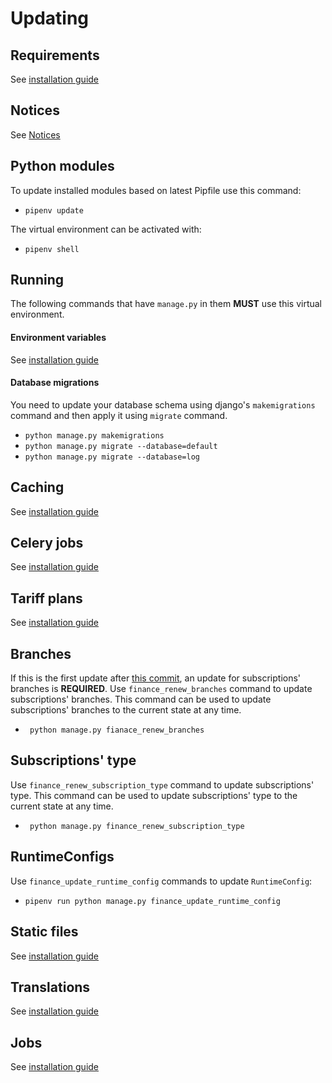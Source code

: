 # Updating

## Requirements

See [installation guide](INSTALL.md#requirements)

## Notices

See [Notices](INSTALL.md#notices)

## Python modules

To update installed modules based on latest Pipfile use this command:

- `pipenv update`  

The virtual environment can be activated with:

- `pipenv shell`

## Running

The following commands that have `manage.py` in them **MUST** use this virtual environment.

#### Environment variables

See [installation guide](INSTALL.md#environment-variables)

#### Database migrations 

You need to update your database schema using django's `makemigrations` command and then apply it using `migrate` command.
- `python manage.py makemigrations`
- `python manage.py migrate --database=default`
- `python manage.py migrate --database=log`

## Caching

See [installation guide](INSTALL.md#caching)

## Celery jobs

See [installation guide](INSTALL.md#celery-jobs)

## Tariff plans

See [installation guide](INSTALL.md#tariff-plans)

## Branches

If this is the first update after [this commit](https://git.respina.net/backend/cgrates-gateway/commit/2801dea79f351d5a4cf2ea82d0a544fb44399d0f), an update for subscriptions' branches is **REQUIRED**. Use `finance_renew_branches` command to update subscriptions' branches. This command can be used to update subscriptions' branches to the current state at any time.  
- ` python manage.py fianace_renew_branches`

## Subscriptions' type

Use `finance_renew_subscription_type` command to update subscriptions' type. This command can be used to update subscriptions' type to the current state at any time.  
- ` python manage.py finance_renew_subscription_type`

## RuntimeConfigs

Use `finance_update_runtime_config` commands to update `RuntimeConfig`:

- `pipenv run python manage.py finance_update_runtime_config`

## Static files

See [installation guide](INSTALL.md#static-files)

## Translations

See [installation guide](INSTALL.md#translations)

## Jobs

See [installation guide](INSTALL.md#jobs)